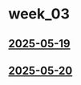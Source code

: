 # week_03 <!-- markmap: foldAll -->
## [2025-05-19](2025-05-19/2025-05-19.html)
## [2025-05-20](2025-05-20/2025-05-20.html)
